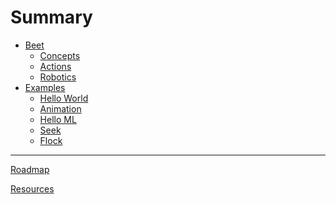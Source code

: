 # Summary
<!-- https://rust-lang.github.io/mdBook/format/summary.html -->
- [Beet](./intro/index.md)
	- [Concepts](./intro/concepts.md)
	- [Actions](./intro/actions.md)
	- [Robotics](./intro/robotics.md)
- [Examples](./examples/index.md)
	- [Hello World](./examples/hello_world.md)
	- [Animation](./examples/animation.md)
	- [Hello ML](./examples/hello_ml.md)
	- [Seek](./examples/seek.md)
	- [Flock](./examples/flock.md)
---
<!-- [Changelog](./misc/roadmap.md) -->

[Roadmap](./misc/roadmap.md)

[Resources](./misc/resources.md)

<!-- [Contributing](./misc/contributing.md) -->